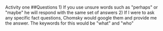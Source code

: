 Activity one
	##Questions
		1) If you use unsure words such as "perhaps" or "maybe" he will respond with the same set of answers
		2) If I were to ask any specific fact questions, Chomsky would google them and provide me the answer. The keywords for this would be "what" and "who"
